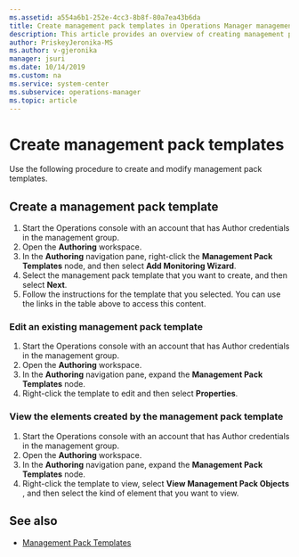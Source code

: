 ```yaml
---
ms.assetid: a554a6b1-252e-4cc3-8b8f-80a7ea43b6da
title: Create management pack templates in Operations Manager management pack
description: This article provides an overview of creating management pack templates
author: PriskeyJeronika-MS
ms.author: v-gjeronika
manager: jsuri
ms.date: 10/14/2019
ms.custom: na
ms.service: system-center
ms.subservice: operations-manager
ms.topic: article
---
```


# Create management pack templates

Use the following procedure to create and modify management pack templates.

## Create a management pack template

1. Start the Operations console with an account that has Author credentials in the management group.
2. Open the  **Authoring**  workspace.
3. In the  **Authoring**  navigation pane, right-click the **Management Pack Templates**  node, and then select  **Add Monitoring Wizard**.
4. Select the management pack template that you want to create, and then select  **Next**.
5. Follow the instructions for the template that you selected. You can use the links in the table above to access this content.

### Edit an existing management pack template

1. Start the Operations console with an account that has Author credentials in the management group.
2. Open the  **Authoring**  workspace.
3. In the  **Authoring**  navigation pane, expand the  **Management Pack Templates**  node.
4. Right-click the template to edit and then select  **Properties**.

### View the elements created by the management pack template

1. Start the Operations console with an account that has Author credentials in the management group.
2. Open the  **Authoring**  workspace.
3. In the  **Authoring**  navigation pane, expand the  **Management Pack Templates**  node.
4. Right-click the template to view, select  **View Management Pack Objects** , and then select the kind of element that you want to view.

## See also

- [Management Pack Templates](management-pack-templates.md)
